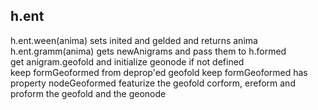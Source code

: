 
 ## h.ent
 h.ent.ween(anima)  sets inited and gelded and returns anima  
 h.ent.gramm(anima) gets newAnigrams and pass them to h.formed  
   get anigram.geofold and initialize geonode if not defined  
   keep formGeoformed from deprop'ed geofold
   keep formGeoformed has property nodeGeoformed
   featurize the geofold 
  corform, ereform and proform the geofold and the geonode
